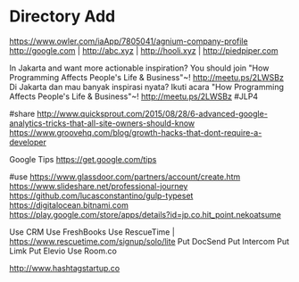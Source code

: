 Directory Add
=============

https://www.owler.com/iaApp/7805041/agnium-company-profile
http://google.com | http://abc.xyz | http://hooli.xyz | http://piedpiper.com

In Jakarta and want more actionable inspiration? You should join "How Programming Affects People's Life & Business"~! http://meetu.ps/2LWSBz
Di Jakarta dan mau banyak inspirasi nyata? Ikuti acara "How Programming Affects People's Life & Business"~! http://meetu.ps/2LWSBz #JLP4

#share
http://www.quicksprout.com/2015/08/28/6-advanced-google-analytics-tricks-that-all-site-owners-should-know
https://www.groovehq.com/blog/growth-hacks-that-dont-require-a-developer

Google Tips
https://get.google.com/tips

#use
https://www.glassdoor.com/partners/account/create.htm
https://www.slideshare.net/professional-journey
https://github.com/lucasconstantino/gulp-typeset
https://digitalocean.bitnami.com
https://play.google.com/store/apps/details?id=jp.co.hit_point.nekoatsume

Use CRM
Use FreshBooks
Use RescueTime | https://www.rescuetime.com/signup/solo/lite
Put DocSend
Put Intercom
Put Limk
Put Elevio
Use Room.co

http://www.hashtagstartup.co

